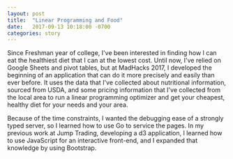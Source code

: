 ```yaml
---
layout: post
title:  "Linear Programming and Food"
date:   2017-09-13 10:18:00 -0700
categories: story
---
```


Since Freshman year of college, I've been interested in finding how I
can eat the healthiest diet that I can at the lowest cost. Until now,
I've relied on Google Sheets and pivot tables, but at MadHacks 2017, I
developed the beginning of an application that can do it more precisely
and easily than ever before. It uses the data that I've collected about
nutritional information, sourced from USDA, and some pricing information
that I've collected from the local area to run a linear programming
optimizer and get your cheapest, healthy diet for your needs and your
area.

Because of the time constraints, I wanted the debugging ease of a strongly
typed server, so I learned how to use Go to service the pages. In my
previous work at Jump Trading, developing a d3 application, I learned
how to use JavaScript for an interactive front-end, and I expanded that
knowledge by using Bootstrap.
